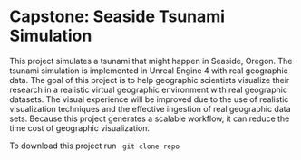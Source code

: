 # Capstone: Seaside Tsunami Simulation

This project simulates a tsunami that might happen in Seaside, Oregon. The tsunami simulation is implemented in Unreal Engine 4 with real geographic data. The goal of this project is to help geographic scientists visualize their research in a realistic virtual geographic environment with real geographic datasets. The visual experience will be improved due to the use of realistic visualization techniques and the effective ingestion of real geographic data sets. Because this project generates a scalable workflow, it can reduce the time cost of geographic visualization. 

To download this project run <code> git clone repo </code>
